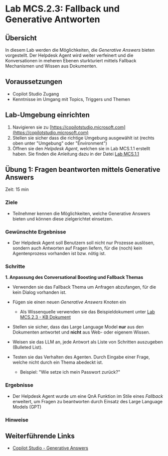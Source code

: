 # Lab MCS.2.3: Fallback und Generative Antworten

## Übersicht
In diesem Lab werden die Möglichkeiten, die *Generative Answers* bieten vorgestellt. Der Helpdesk Agent wird weiter verfeinert und die Konversationen in meheren Ebenen sturkturiert mittels Fallback Mechanismen und Wissen aus Dokumenten.

## Voraussetzungen
- Copilot Studio Zugang
- Kenntnisse im Umgang mit Topics, Triggers und Themen

## Lab-Umgebung einrichten
1. Navigieren sie zu [https://copilotstudio.microsoft.com](https://copilotstudio.microsoft.com)
2. Stellen sie sicher dass die richtige Umgebung ausgewählt ist (rechts oben unter "Umgebung" oder "Environment")
3. Öffnen sie den *Helpdesk Agent*, welchen sie in Lab MCS.1.1 erstellt haben. Sie finden die Anleitung dazu in der Datei [Lab MCS.1.1](Lab%20MCS.1.1%20-%20Create%20an%20agent.md)


## Übung 1: Fragen beantworten mittels Generative Answers
Zeit: 15 min
### Ziele
- Teilnehmer kennen die Möglichkeiten, welche Generative Answers bieten und können diese zielgerichtet einsetzen.

### Gewünschte Ergebnisse
-  Der Helpdesk Agent soll Benutzern soll nicht nur Prozesse auslösen, sondern auch Antworten auf Fragen liefern, für die (noch) kein Agentenprozess vorhanden ist bzw. nötig ist.

### Schritte

**1. Anpassung des Conversational Boosting und Fallback Themas**

- Verwenden sie das Fallback Thema um Anfragen abzufangen, für die kein Dialog vorhanden ist.
- Fügen sie einen neuen *Generative Answers* Knoten ein
    - Als Wissenquelle verwenden sie das Beispieldokument unter [Lab MCS.2.3 - KB Dokument](./data/M03%20GenAnswers%20-%20HelpDesk%20KB%20Document.pdf)

- Stellen sie sicher, dass das Large Language Model **nur** aus den Dokumenten antwortet und **nicht** aus Web- oder eigenem Wissen.

- Weisen sie das LLM an, jede Antwort als Liste von Schritten auszugeben (Bulleted List).

- Testen sie das Verhalten des Agenten. Durch Eingabe einer Frage, welche nicht durch ein Thema abedeckt ist. 
    - Beispiel: "Wie setze ich mein Passwort zurück?"


### Ergebnisse
- Der Helpdesk Agent wurde um eine QnA Funktion im Stile eines *Fallback* erweitert, um Fragen zu beantworten durch Einsatz des Large Language Models (GPT)

### Hinweise

## Weiterführende Links
- [Copilot Studio - Generative Answers](https://learn.microsoft.com/en-us/microsoft-copilot-studio/nlu-boost-node)
